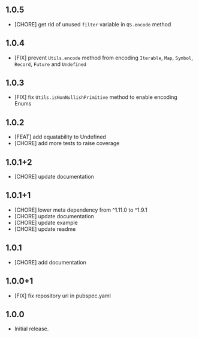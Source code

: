 ## 1.0.5

- [CHORE] get rid of unused `filter` variable in `QS.encode` method

## 1.0.4

- [FIX] prevent `Utils.encode` method from encoding `Iterable`, `Map`, `Symbol`, `Record`, `Future` and `Undefined`

## 1.0.3

- [FIX] fix `Utils.isNonNullishPrimitive` method to enable encoding Enums

## 1.0.2

- [FEAT] add equatability to Undefined
- [CHORE] add more tests to raise coverage

## 1.0.1+2

- [CHORE] update documentation

## 1.0.1+1

- [CHORE] lower meta dependency from ^1.11.0 to ^1.9.1
- [CHORE] update documentation
- [CHORE] update example
- [CHORE] update readme

## 1.0.1

- [CHORE] add documentation

## 1.0.0+1

- [FIX] fix repository url in pubspec.yaml

## 1.0.0

- Initial release.

